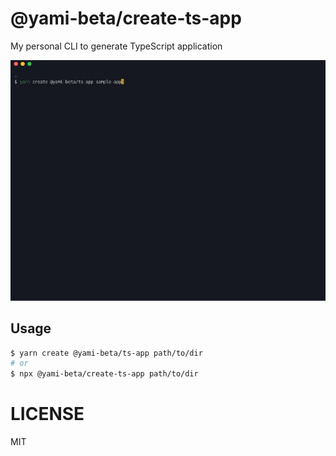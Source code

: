 # @yami-beta/create-ts-app

My personal CLI to generate TypeScript application

![create-ts-app demo](create-ts-app-demo.gif)

## Usage

```bash
$ yarn create @yami-beta/ts-app path/to/dir
# or
$ npx @yami-beta/create-ts-app path/to/dir
```

# LICENSE

MIT

